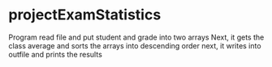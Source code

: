 # projectExamStatistics
Program read file and put student and grade into two arrays
Next, it gets the class average and sorts the arrays into descending order
next, it writes into outfile and prints the results
